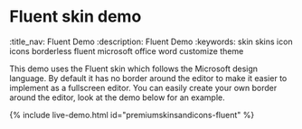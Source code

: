 # Fluent skin demo
:title_nav: Fluent Demo
:description: Fluent Demo
:keywords: skin skins icon icons borderless fluent microsoft office word customize theme

This demo uses the Fluent skin which follows the Microsoft design language. By default it has no border around the editor to make it easier to implement as a fullscreen editor. You can easily create your own border around the editor, look at the demo below for an example.

{% include live-demo.html id="premiumskinsandicons-fluent" %}

